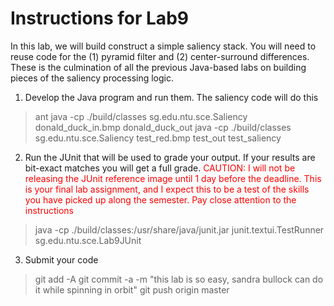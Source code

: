 # Instructions for Lab9

In this lab, we will build construct a simple saliency stack.  You will need to
reuse code for the (1) pyramid filter and (2) center-surround differences.
These is the culmination of all the previous Java-based labs on building pieces of the saliency processing logic.

1. Develop the Java program and run them. The saliency code will do this
> 	ant 
> 	java -cp ./build/classes sg.edu.ntu.sce.Saliency donald_duck_in.bmp donald_duck_out
> 	java -cp ./build/classes sg.edu.ntu.sce.Saliency test_red.bmp test_out test_saliency

2. Run the JUnit that will be used to grade your output. If your results are
bit-exact matches you will get a full grade. <font color="red">CAUTION: I will not be releasing the JUnit reference image until 1 day before the deadline. This is your final lab assignment, and I expect this to be a test of the skills you have picked up along the semester. Pay close attention to the instructions</font>
> 	java -cp ./build/classes:/usr/share/java/junit.jar junit.textui.TestRunner sg.edu.ntu.sce.Lab9JUnit

3. Submit your code
> 	git add -A
> 	git commit -a -m "this lab is so easy, sandra bullock can do it while spinning in orbit"
> 	git push origin master

